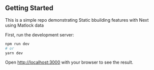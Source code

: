 

## Getting Started

This is a simple repo demonstrating Static bbuilding features with Next  using Matlock data

First, run the development server:

```bash
npm run dev
# or
yarn dev
```

Open [http://localhost:3000](http://localhost:3000) with your browser to see the result.

